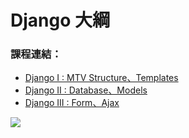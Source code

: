 # Django 大綱

### 課程連結：
- [Django I : MTV Structure、Templates](DjangoI.md)
- [Django II : Database、Models](DjangoII.md)
- [Django III : Form、Ajax](DjangoIII.md)

![](https://i.imgur.com/FuCOfxf.jpg)

